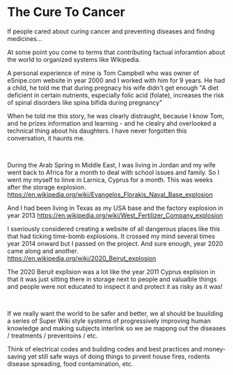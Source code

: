 # The Cure To Cancer

If people cared about curing cancer and preventing diseases and findng medicines...

At some point you come to terms that contributing factual inforamtion about the world to organized systems like Wikipedia.

A personal experience of mine is Tom Campbell who was owner of eSnipe.com website in year 2000 and I worked with him for 9 years. He had a child, he told me that during pregnacy his wife didn't get enough "A diet deficient in certain nutrients, especially folic acid (folate), increases the risk of spinal disorders like spina bifida during pregnancy"

When he told me this story, he was clearly distraught, because I know Tom, and he prizes information and learning - and he clealry ahd overlooked a technical thing about his daughters. I have never forgotten this conversation, it haunts me.

&nbsp;

During the Arab Spring in Middle East, I was living in Jordan and my wife went back to Africa for a month to deal with school issues and family. So I went my myself to linve in Larnica, Cyprus for a month. This was weeks after the storage explosion. https://en.wikipedia.org/wiki/Evangelos_Florakis_Naval_Base_explosion 

And I had been living in Texas as my USA base and the factory explosion in year 2013 https://en.wikipedia.org/wiki/West_Fertilizer_Company_explosion

I sseriously considered creating a website of all dangerous places like this that had ticking time-bomb explosions. It crossed my mind several times year 2014 onward but I passed on the project. And sure enough, year 2020 came along and another. https://en.wikipedia.org/wiki/2020_Beirut_explosion

The 2020 Beruit explision was a lot like the year 2011 Cyprus explision in that it was just sitting there in storage next to people and valualble things and people were not educated to inspect it and protect it as risky as it was!

&nbsp;

If we really want the world to be safer and better, we al should be buuilding a series of Super Wiki style systems of progressively improving human knowledge and making subjects interlink so we ae mappng out the diseases / treatments / preventoins / etc.

Think of electrical codes and building codes and best practices and money-saving yet still safe ways of doing things to prvent house fires, rodents disease spreading, food contamination, etc.




